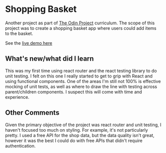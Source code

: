 # Shopping Basket

Another project as part of [The Odin Project](https://www.theodinproject.com/lessons/node-path-javascript-shopping-cart) curriculum. The scope of this project was to create a shopping basket app where users could add items to the basket. 

See the [live demo here](https://stevenwalker91.github.io/shopping-basket/)



## What's new/what did I learn

This was my first time using react router and the react testing library to do unit testing. I felt on this one I really started to get to grip with React and using functional components. One of the areas I'm still not 100% is effective mocking of unit tests, as well as where to draw the line with testing across parent/children components. I suspect this will come with time and experience. 


## Other Comments

Given the primary objective of the project was react router and unit testing, I haven't focused too much on styling. For example, it's not particularly pretty. I used a free API for the shop data, but the data quality isn't great, however it was the best I could do with free APIs that didn't require authentication.
